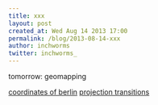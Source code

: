 ```yaml
---
title: xxx
layout: post
created_at: Wed Aug 14 2013 17:00
permalink: /blog/2013-08-14-xxx
author: inchworms
twitter: inchworms_
---
```


tomorrow: geomapping


[coordinates of berlin](http://www.teczno.com/squares/#2/52.5/13.5)
[projection transitions](http://bl.ocks.org/mbostock/3711652)